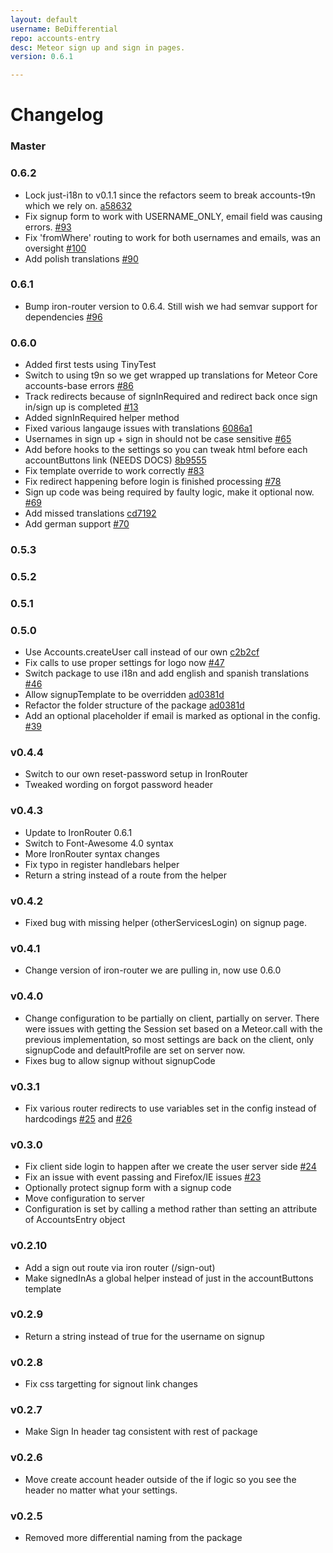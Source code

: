 ```yaml
---
layout: default
username: BeDifferential
repo: accounts-entry
desc: Meteor sign up and sign in pages.
version: 0.6.1

---
```

# Changelog
### Master

### 0.6.2

* Lock just-i18n to v0.1.1 since the refactors seem to break accounts-t9n which we rely on. [a58632](https://github.com/BeDifferential/accounts-entry/commit/a58632e95c0c59e72dd6edce71fa58fe50e8ce94)
* Fix signup form to work with USERNAME_ONLY, email field was causing errors. [#93](https://github.com/BeDifferential/accounts-entry/issues/93)
* Fix 'fromWhere' routing to work for both usernames and emails, was an oversight [#100](https://github.com/BeDifferential/accounts-entry/pull/100)
* Add polish translations [#90](https://github.com/BeDifferential/accounts-entry/pull/90)

### 0.6.1

* Bump iron-router version to 0.6.4. Still wish we had semvar support for dependencies [#96](https://github.com/BeDifferential/accounts-entry/issues/96)

### 0.6.0

* Added first tests using TinyTest
* Switch to using t9n so we get wrapped up translations for Meteor Core accounts-base errors [#86](https://github.com/BeDifferential/accounts-entry/pull/86)
* Track redirects because of signInRequired and redirect back once sign in/sign up is completed [#13](https://github.com/BeDifferential/accounts-entry/issues/13)
* Added signInRequired helper method
* Fixed various langauge issues with translations [6086a1](https://github.com/BeDifferential/accounts-entry/commit/6086a17a3d3fe7fd1d4f2ab71d0ed9553756b1f0)
* Usernames in sign up + sign in should not be case sensitive [#65](https://github.com/BeDifferential/accounts-entry/issues/65)
* Add before hooks to the settings so you can tweak html before each accountButtons link (NEEDS DOCS) [8b9555](https://github.com/BeDifferential/accounts-entry/commit/8b9555ed33827fa16d15191377de5e8256be749e)
* Fix template override to work correctly [#83](https://github.com/BeDifferential/accounts-entry/issues/83)
* Fix redirect happening before login is finished processing [#78](https://github.com/BeDifferential/accounts-entry/pull/78)
* Sign up code was being required by faulty logic, make it optional now. [#69](https://github.com/BeDifferential/accounts-entry/issues/69)
* Add missed translations [cd7192](https://github.com/BeDifferential/accounts-entry/commit/cd719282796e76f1c431e526d650238af6da622d)
* Add german support [#70](https://github.com/BeDifferential/accounts-entry/pull/70)

### 0.5.3

### 0.5.2

### 0.5.1

### 0.5.0

* Use Accounts.createUser call instead of our own [c2b2cf](https://github.com/BeDifferential/accounts-entry/commit/c2b2cfca0be407cb90b8575a9c794549b0c5dbb3)
* Fix calls to use proper settings for logo now [#47](https://github.com/BeDifferential/accounts-entry/issues/47)
* Switch package to use i18n and add english and spanish translations [#46](https://github.com/BeDifferential/accounts-entry/pull/46)
* Allow signupTemplate to be overridden [ad0381d](https://github.com/BeDifferential/accounts-entry/commit/ad0381d3fa80aa2247b9d6200d4489f1fd3430c8)
* Refactor the folder structure of the package [ad0381d](https://github.com/BeDifferential/accounts-entry/commit/ad0381d3fa80aa2247b9d6200d4489f1fd3430c8)
* Add an optional placeholder if email is marked as optional in the config. [#39](https://github.com/BeDifferential/accounts-entry/pull/39)

### v0.4.4

* Switch to our own reset-password setup in IronRouter
* Tweaked wording on forgot password header

### v0.4.3

* Update to IronRouter 0.6.1
* Switch to Font-Awesome 4.0 syntax
* More IronRouter syntax changes
* Fix typo in register handlebars helper
* Return a string instead of a route from the helper

### v0.4.2

* Fixed bug with missing helper (otherServicesLogin) on signup page.

### v0.4.1

* Change version of iron-router we are pulling in, now use 0.6.0

### v0.4.0

* Change configuration to be partially on client, partially on server.
  There were issues with getting the Session set based on a Meteor.call
  with the previous implementation, so most settings are back on the
  client, only signupCode and defaultProfile are set on server now.
* Fixes bug to allow signup without signupCode

### v0.3.1

* Fix various router redirects to use variables set in the config instead of hardcodings [#25](https://github.com/BeDifferential/accounts-entry/issues/25) and [#26](https://github.com/BeDifferential/accounts-entry/issues/26)

### v0.3.0

* Fix client side login to happen after we create the user server side [#24](https://github.com/BeDifferential/accounts-entry/issues/24)
* Fix an issue with event passing and Firefox/IE issues [#23](https://github.com/BeDifferential/accounts-entry/issues/23)
* Optionally protect signup form with a signup code
* Move configuration to server
* Configuration is set by calling a method rather than setting an
  attribute of AccountsEntry object

### v0.2.10

* Add a sign out route via iron router (/sign-out)
* Make signedInAs a global helper instead of just in the accountButtons template

### v0.2.9

* Return a string instead of true for the username on signup

### v0.2.8

* Fix css targetting for signout link changes

### v0.2.7

* Make Sign In header tag consistent with rest of package

### v0.2.6

* Move create account header outside of the if logic so you see the header no matter what your settings.

### v0.2.5

* Removed more differential naming from the package
